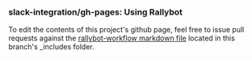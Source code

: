 ### slack-integration/gh-pages: Using Rallybot

To edit the contents of this project's github page, feel free to issue pull requests against the [rallybot-workflow markdown file](https://github.com/jpklein/slack-integration/blob/gh-pages/_includes/rallybot-workflow.md) located in this branch's _includes folder.
